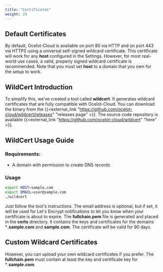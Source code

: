 ```yaml
---
title: "Certificates"
weight: 20
---
```


## Default Certificates

By default, Ocelot-Cloud is available on port 80 via HTTP and on port 443 via HTTPS using a universal self-signed wildcard certificate. This certificate will work for any **host** configured in the Settings. However, for most real-world use cases, a valid, properly signed wildcard certificate is recommended. Note that you must set **host** to a domain that you own for the setup to work.

## WildCert Introduction

To simplify this, we've created a tool called **wildcert**. It generates wildcard certificates that are fully compatible with Ocelot-Cloud. You can download the binary from the {{<external_link "https://github.com/ocelot-cloud/wildcert/releases" "releases page" >}}. The source code repository is available {{<external_link "https://github.com/ocelot-cloud/wildcert" "here" >}}.

## WildCert Usage Guide

### Requirements:

* A domain with permission to create DNS records

### Usage

```bash
export HOST=sample.com
export EMAIL=user@sample.com
./wildcert
```

Just follow the tool's instructions. The email address is optional, but if set, it will be used for Let's Encrypt notifications to let you know when your certificate is about to expire. The **fullchain.pem** file is generated and placed in the **certs** directory. It contains the keys and certificates for the domains ***.sample.com** and **sample.com**. The certificate will be valid for 90 days.

## Custom Wildcard Certificates

However, you can upload your own wildcard certificates if you prefer. The **fullchain.pem** must contain at least the key and certificate key for ***.sample.com**.